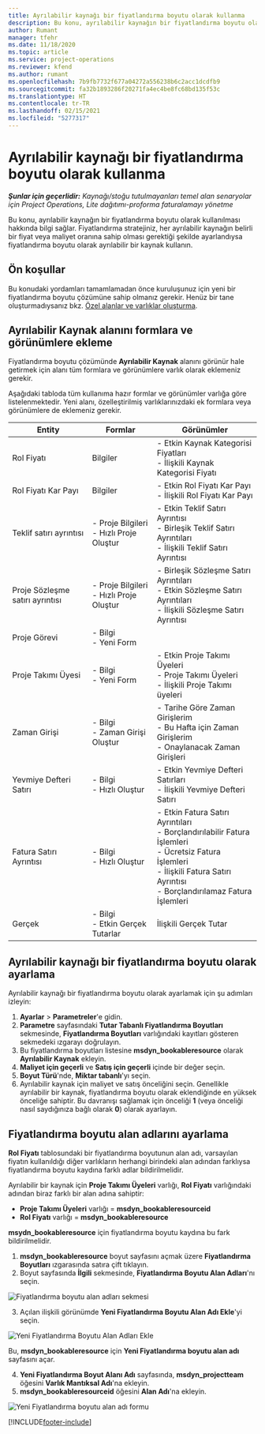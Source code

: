 ```yaml
---
title: Ayrılabilir kaynağı bir fiyatlandırma boyutu olarak kullanma
description: Bu konu, ayrılabilir kaynağın bir fiyatlandırma boyutu olarak kullanılması hakkında bilgi sağlar.
author: Rumant
manager: tfehr
ms.date: 11/18/2020
ms.topic: article
ms.service: project-operations
ms.reviewer: kfend
ms.author: rumant
ms.openlocfilehash: 7b9fb7732f677a04272a556238b6c2acc1dcdfb9
ms.sourcegitcommit: fa32b1893286f20271fa4ec4be8fc68bd135f53c
ms.translationtype: HT
ms.contentlocale: tr-TR
ms.lasthandoff: 02/15/2021
ms.locfileid: "5277317"
---
```

# <a name="use-a-bookable-resource-as-a-pricing-dimension"></a>Ayrılabilir kaynağı bir fiyatlandırma boyutu olarak kullanma

 _**Şunlar için geçerlidir:** Kaynağı/stoğu tutulmayanları temel alan senaryolar için Project Operations, Lite dağıtımı-proforma faturalamayı yönetme_ 

Bu konu, ayrılabilir kaynağın bir fiyatlandırma boyutu olarak kullanılması hakkında bilgi sağlar. Fiyatlandırma stratejiniz, her ayrılabilir kaynağın belirli bir fiyat veya maliyet oranına sahip olması gerektiği şekilde ayarlandıysa fiyatlandırma boyutu olarak ayrılabilir bir kaynak kullanın.

## <a name="prerequisites"></a>Ön koşullar
Bu konudaki yordamları tamamlamadan önce kuruluşunuz için yeni bir fiyatlandırma boyutu çözümüne sahip olmanız gerekir. Henüz bir tane oluşturmadıysanız bkz. [Özel alanlar ve varlıklar oluşturma](../pricing-costing/create-custom-fields-entities-pricing-dimensions.md).

## <a name="add-the-bookable-resource-field-to-forms-and-views"></a>Ayrılabilir Kaynak alanını formlara ve görünümlere ekleme
Fiyatlandırma boyutu çözümünde **Ayrılabilir Kaynak** alanını görünür hale getirmek için alanı tüm formlara ve görünümlere varlık olarak eklemeniz gerekir.

Aşağıdaki tabloda tüm kullanıma hazır formlar ve görünümler varlığa göre listelenmektedir. Yeni alanı, özelleştirilmiş varlıklarınızdaki ek formlara veya görünümlere de eklemeniz gerekir.

|   Entity        | Formlar   |Görünümler        |
| ------------------------------|---------------------------------|----------------------------------|
|  Rol Fiyatı| Bilgiler | - Etkin Kaynak Kategorisi Fiyatları<br> - İlişkili Kaynak Kategorisi Fiyatı |
|  Rol Fiyatı Kar Payı| Bilgiler| - Etkin Rol Fiyatı Kar Payı<br>- İlişkili Rol Fiyatı Kar Payı |
|  Teklif satırı ayrıntısı| - Proje Bilgileri<br>- Hızlı Proje Oluştur| - Etkin Teklif Satırı Ayrıntısı<br>- Birleşik Teklif Satırı Ayrıntıları<br>- İlişkili Teklif Satırı Ayrıntısı |
|  Proje Sözleşme satırı ayrıntısı| - Proje Bilgileri<br>- Hızlı Proje Oluştur| - Birleşik Sözleşme Satırı Ayrıntıları<br>- Etkin Sözleşme Satırı Ayrıntıları<br>- İlişkili Sözleşme Satırı Ayrıntısı |
|  Proje Görevi| - Bilgi<br>- Yeni Form| &nbsp; |
|  Proje Takımı Üyesi| - Bilgi<br>- Yeni Form| - Etkin Proje Takımı Üyeleri<br>- Proje Takımı Üyeleri<br>- İlişkili Proje Takımı üyeleri |
|  Zaman Girişi| - Bilgi<br>- Zaman Girişi Oluştur| - Tarihe Göre Zaman Girişlerim<br>- Bu Hafta için Zaman Girişlerim<br>- Onaylanacak Zaman Girişleri|
|  Yevmiye Defteri Satırı| - Bilgi<br>- Hızlı Oluştur| - Etkin Yevmiye Defteri Satırları<br>- İlişkili Yevmiye Defteri Satırı |
|  Fatura Satırı Ayrıntısı| - Bilgi<br>- Hızlı Oluştur| - Etkin Fatura Satırı Ayrıntıları<br>- Borçlandırılabilir Fatura İşlemleri<br>- Ücretsiz Fatura İşlemleri<br>- İlişkili Fatura Satırı Ayrıntısı <br>- Borçlandırılamaz Fatura İşlemleri|
|  Gerçek| - Bilgi<br>- Etkin Gerçek Tutarlar| İlişkili Gerçek Tutar |

## <a name="set-up-a-bookable-resource-as-a-pricing-dimension"></a>Ayrılabilir kaynağı bir fiyatlandırma boyutu olarak ayarlama
Ayrılabilir kaynağı bir fiyatlandırma boyutu olarak ayarlamak için şu adımları izleyin:

1. **Ayarlar** > **Parametreler**'e gidin. 
2. **Parametre** sayfasındaki **Tutar Tabanlı Fiyatlandırma Boyutları** sekmesinde, **Fiyatlandırma Boyutları** varlığındaki kayıtları gösteren sekmedeki ızgarayı doğrulayın. 
2. Bu fiyatlandırma boyutları listesine **msdyn_bookableresource** olarak **Ayrılabilir Kaynak** ekleyin. 
3. **Maliyet için geçerli** ve **Satış için geçerli** içinde bir değer seçin.
4. **Boyut Türü**'nde, **Miktar tabanlı**'yı seçin. 
5. Ayrılabilir kaynak için maliyet ve satış önceliğini seçin. Genellikle ayrılabilir bir kaynak, fiyatlandırma boyutu olarak eklendiğinde en yüksek önceliğe sahiptir. Bu davranışı sağlamak için önceliği **1** (veya önceliği nasıl saydığınıza bağlı olarak **0**) olarak ayarlayın.

## <a name="set-up-pricing-dimension-field-names"></a>Fiyatlandırma boyutu alan adlarını ayarlama

**Rol Fiyatı** tablosundaki bir fiyatlandırma boyutunun alan adı, varsayılan fiyatın kullanıldığı diğer varlıkların herhangi birindeki alan adından farklıysa fiyatlandırma boyutu kaydına farklı adlar bildirilmelidir.  

Ayrılabilir bir kaynak için **Proje Takımı Üyeleri** varlığı, **Rol Fiyatı** varlığındaki adından biraz farklı bir alan adına sahiptir: 

 - **Proje Takımı Üyeleri** varlığı = **msdyn_bookableresourceid**
 - **Rol Fiyatı** varlığı = **msdyn_bookableresource**

**msydn_bookableresource** için fiyatlandırma boyutu kaydına bu fark bildirilmelidir.

1. **msdyn_bookableresource** boyut sayfasını açmak üzere **Fiyatlandırma Boyutları** ızgarasında satıra çift tıklayın.
2. Boyut sayfasında **İlgili** sekmesinde, **Fiyatlandırma Boyutu Alan Adları**'nı seçin.

  ![Fiyatlandırma boyutu alan adları sekmesi](media/PD-fieldname.png)

3. Açılan ilişkili görünümde **Yeni Fiyatlandırma Boyutu Alan Adı Ekle**'yi seçin.

  ![Yeni Fiyatlandırma Boyutu Alan Adları Ekle](media/Add-NewPD-fieldname.png)

  Bu, **msdyn_bookableresource** için **Yeni Fiyatlandırma boyutu alan adı** sayfasını açar. 

4. **Yeni Fiyatlandırma Boyut Alanı Adı** sayfasında, **msdyn_projectteam** öğesini **Varlık Mantıksal Adı**'na ekleyin.
5. **msdyn_bookableresourceid** öğesini **Alan Adı**'na ekleyin.

 ![Yeni Fiyatlandırma boyutu alan adı formu](media/PD-fieldname-Added.png)


[!INCLUDE[footer-include](../includes/footer-banner.md)]